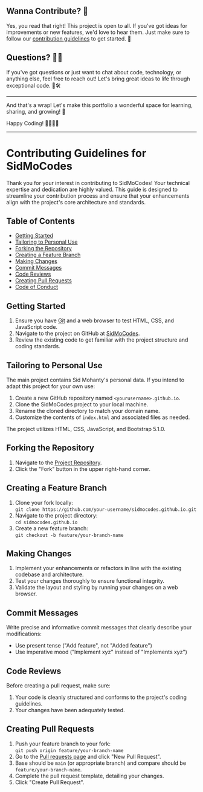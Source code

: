 
## Wanna Contribute? 🤝

Yes, you read that right! This project is open to all. If you've got ideas for improvements or new features, we'd love to hear them. Just make sure to follow our [contribution guidelines](CONTRIBUTE.md) to get started. 🙌

## Questions? 🤷‍♀️

If you've got questions or just want to chat about code, technology, or anything else, feel free to reach out! Let's bring great ideas to life through exceptional code. 💖🛠️

---

And that's a wrap! Let's make this portfolio a wonderful space for learning, sharing, and growing! 🌱

Happy Coding! 👩‍💻👨‍💻

---

# Contributing Guidelines for SidMoCodes

Thank you for your interest in contributing to SidMoCodes! Your technical expertise and dedication are highly valued. This guide is designed to streamline your contribution process and ensure that your enhancements align with the project's core architecture and standards.

## Table of Contents

- [Getting Started](#getting-started)
- [Tailoring to Personal Use](#tailoring-to-personal-use)
- [Forking the Repository](#forking-the-repository)
- [Creating a Feature Branch](#creating-a-feature-branch)
- [Making Changes](#making-changes)
- [Commit Messages](#commit-messages)
- [Code Reviews](#code-reviews)
- [Creating Pull Requests](#creating-pull-requests)
- [Code of Conduct](#code-of-conduct)

## Getting Started

1. Ensure you have [Git](https://git-scm.com/) and a web browser to test HTML, CSS, and JavaScript code.
2. Navigate to the project on GitHub at [SidMoCodes](https://github.com/sidmocodes/sidmocodes.github.io).
3. Review the existing code to get familiar with the project structure and coding standards.

## Tailoring to Personal Use

The main project contains Sid Mohanty's personal data. If you intend to adapt this project for your own use:

1. Create a new GitHub repository named `<yourusername>.github.io`.
2. Clone the SidMoCodes project to your local machine.
3. Rename the cloned directory to match your domain name.
4. Customize the contents of `index.html` and associated files as needed.

The project utilizes HTML, CSS, JavaScript, and Bootstrap 5.1.0.

## Forking the Repository

1. Navigate to the [Project Repository](https://github.com/sidmocodes/sidmocodes.github.io).
2. Click the "Fork" button in the upper right-hand corner.

## Creating a Feature Branch

1. Clone your fork locally:  
   `git clone https://github.com/your-username/sidmocodes.github.io.git`
2. Navigate to the project directory:  
   `cd sidmocodes.github.io`
3. Create a new feature branch:  
   `git checkout -b feature/your-branch-name`

## Making Changes

1. Implement your enhancements or refactors in line with the existing codebase and architecture.
2. Test your changes thoroughly to ensure functional integrity.
3. Validate the layout and styling by running your changes on a web browser.

## Commit Messages

Write precise and informative commit messages that clearly describe your modifications:

- Use present tense ("Add feature", not "Added feature")
- Use imperative mood ("Implement xyz" instead of "Implements xyz")

## Code Reviews

Before creating a pull request, make sure:

1. Your code is cleanly structured and conforms to the project's coding guidelines.
2. Your changes have been adequately tested.

## Creating Pull Requests

1. Push your feature branch to your fork:  
   `git push origin feature/your-branch-name`
2. Go to the [Pull requests page](https://github.com/sidmocodes/sidmocodes.github.io/pulls) and click "New Pull Request".
3. Base should be `main` (or appropriate branch) and compare should be `feature/your-branch-name`.
4. Complete the pull request template, detailing your changes.
5. Click "Create Pull Request".
